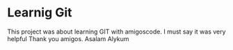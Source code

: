 # Learnig Git

This project was about learning GIT with amigoscode. I must say it was very helpful
Thank you amigos. 
Asalam Alykum
